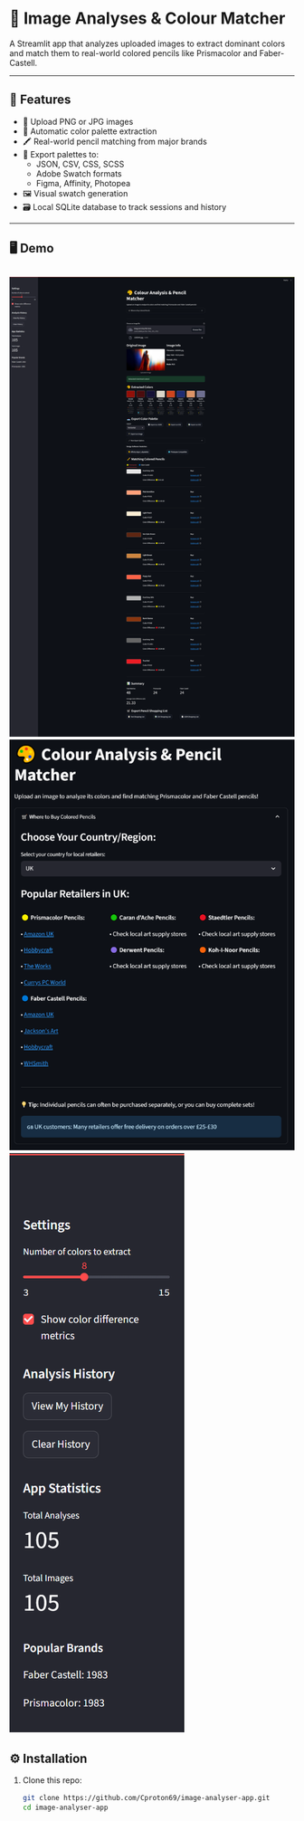 # 🎨 Image Analyses & Colour Matcher

A Streamlit app that analyzes uploaded images to extract dominant colors and match them to real-world colored pencils like Prismacolor and Faber-Castell.

---

## 🚀 Features

- 📸 Upload PNG or JPG images
- 🧠 Automatic color palette extraction
- 🖍️ Real-world pencil matching from major brands
- 🎨 Export palettes to:
  - JSON, CSV, CSS, SCSS
  - Adobe Swatch formats
  - Figma, Affinity, Photopea
- 🖼️ Visual swatch generation
- 🗃️ Local SQLite database to track sessions and history

---

## 🖥 Demo

![App Screenshot](images/full-app-screenshot.png)
![App Screenshot](images/main.png)
![App Screenshot](images/settings.png)
---

## ⚙️ Installation

1. Clone this repo:
   ```bash
   git clone https://github.com/Cproton69/image-analyser-app.git
   cd image-analyser-app

